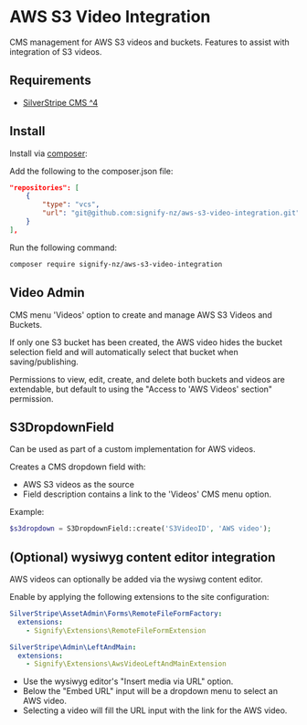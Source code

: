 # AWS S3 Video Integration

CMS management for AWS S3 videos and buckets. Features to assist with integration of S3 videos.

## Requirements
* [SilverStripe CMS ^4](https://github.com/silverstripe/silverstripe-cms)

## Install

Install via [composer](https://getcomposer.org):

Add the following to the composer.json file:
```json
"repositories": [
    {
        "type": "vcs",
        "url": "git@github.com:signify-nz/aws-s3-video-integration.git"
    }
],
```
Run the following command:
```bash
composer require signify-nz/aws-s3-video-integration
```

## Video Admin

CMS menu 'Videos' option to create and manage AWS S3 Videos and Buckets.

If only one S3 bucket has been created, the AWS video hides the bucket selection field
and will automatically select that bucket when saving/publishing.

Permissions to view, edit, create, and delete both buckets and videos are extendable,
but default to using the "Access to 'AWS Videos' section" permission.

## S3DropdownField

Can be used as part of a custom implementation for AWS videos.

Creates a CMS dropdown field with:
* AWS S3 videos as the source 
* Field description contains a link to the 'Videos' CMS menu option.

Example:

```php
$s3dropdown = S3DropdownField::create('S3VideoID', 'AWS video');
```

## (Optional) wysiwyg content editor integration

AWS videos can optionally be added via the wysiwg content editor.

Enable by applying the following extensions to the site configuration:

```yml
SilverStripe\AssetAdmin\Forms\RemoteFileFormFactory:
  extensions:
    - Signify\Extensions\RemoteFileFormExtension

SilverStripe\Admin\LeftAndMain:
  extensions:
    - Signify\Extensions\AwsVideoLeftAndMainExtension
```
* Use the wysiwyg editor's "Insert media via URL" option. 
* Below the "Embed URL" input will be a dropdown menu to select an AWS video. 
* Selecting a video will fill the URL input with the link for the AWS video.

